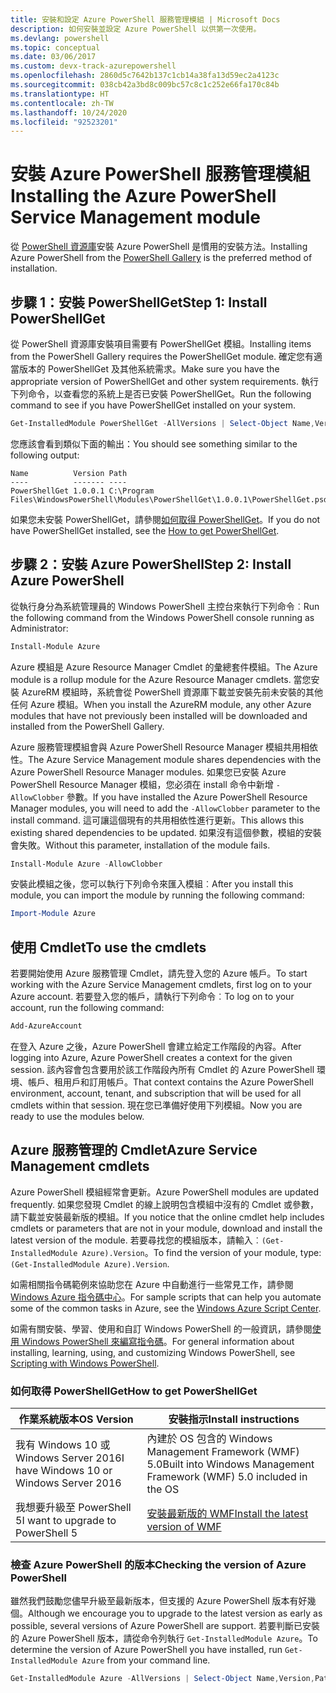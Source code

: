 ```yaml
---
title: 安裝和設定 Azure PowerShell 服務管理模組 | Microsoft Docs
description: 如何安裝並設定 Azure PowerShell 以供第一次使用。
ms.devlang: powershell
ms.topic: conceptual
ms.date: 03/06/2017
ms.custom: devx-track-azurepowershell
ms.openlocfilehash: 2860d5c7642b137c1cb14a38fa13d59ec2a4123c
ms.sourcegitcommit: 038cb42a3bd8c009bc57c8c1c252e66fa170c84b
ms.translationtype: HT
ms.contentlocale: zh-TW
ms.lasthandoff: 10/24/2020
ms.locfileid: "92523201"
---
```

# <a name="installing-the-azure-powershell-service-management-module"></a><span data-ttu-id="685d2-103">安裝 Azure PowerShell 服務管理模組</span><span class="sxs-lookup"><span data-stu-id="685d2-103">Installing the Azure PowerShell Service Management module</span></span>

<span data-ttu-id="685d2-104">從 [PowerShell 資源庫](https://www.powershellgallery.com/)安裝 Azure PowerShell 是慣用的安裝方法。</span><span class="sxs-lookup"><span data-stu-id="685d2-104">Installing Azure PowerShell from the [PowerShell Gallery](https://www.powershellgallery.com/) is the preferred method of installation.</span></span>

## <a name="step-1-install-powershellget"></a><span data-ttu-id="685d2-105">步驟 1：安裝 PowerShellGet</span><span class="sxs-lookup"><span data-stu-id="685d2-105">Step 1: Install PowerShellGet</span></span>

<span data-ttu-id="685d2-106">從 PowerShell 資源庫安裝項目需要有 PowerShellGet 模組。</span><span class="sxs-lookup"><span data-stu-id="685d2-106">Installing items from the PowerShell Gallery requires the PowerShellGet module.</span></span> <span data-ttu-id="685d2-107">確定您有適當版本的 PowerShellGet 及其他系統需求。</span><span class="sxs-lookup"><span data-stu-id="685d2-107">Make sure you have the appropriate version of PowerShellGet and other system requirements.</span></span> <span data-ttu-id="685d2-108">執行下列命令，以查看您的系統上是否已安裝 PowerShellGet。</span><span class="sxs-lookup"><span data-stu-id="685d2-108">Run the following command to see if you have PowerShellGet installed on your system.</span></span>

```powershell
Get-InstalledModule PowerShellGet -AllVersions | Select-Object Name,Version,Path
```

<span data-ttu-id="685d2-109">您應該會看到類似下面的輸出：</span><span class="sxs-lookup"><span data-stu-id="685d2-109">You should see something similar to the following output:</span></span>

```output
Name          Version Path
----          ------- ----
PowerShellGet 1.0.0.1 C:\Program Files\WindowsPowerShell\Modules\PowerShellGet\1.0.0.1\PowerShellGet.psd1
```

<span data-ttu-id="685d2-110">如果您未安裝 PowerShellGet，請參閱[如何取得 PowerShellGet](#how-to-get-powershellget)。</span><span class="sxs-lookup"><span data-stu-id="685d2-110">If you do not have PowerShellGet installed, see the [How to get PowerShellGet](#how-to-get-powershellget).</span></span>

## <a name="step-2-install-azure-powershell"></a><span data-ttu-id="685d2-111">步驟 2：安裝 Azure PowerShell</span><span class="sxs-lookup"><span data-stu-id="685d2-111">Step 2: Install Azure PowerShell</span></span>

<span data-ttu-id="685d2-112">從執行身分為系統管理員的 Windows PowerShell 主控台來執行下列命令︰</span><span class="sxs-lookup"><span data-stu-id="685d2-112">Run the following command from the Windows PowerShell console running as Administrator:</span></span>

```powershell
Install-Module Azure
```

<span data-ttu-id="685d2-113">Azure 模組是 Azure Resource Manager Cmdlet 的彙總套件模組。</span><span class="sxs-lookup"><span data-stu-id="685d2-113">The Azure module is a rollup module for the Azure Resource Manager cmdlets.</span></span> <span data-ttu-id="685d2-114">當您安裝 AzureRM 模組時，系統會從 PowerShell 資源庫下載並安裝先前未安裝的其他任何 Azure 模組。</span><span class="sxs-lookup"><span data-stu-id="685d2-114">When you install the AzureRM module, any other Azure modules that have not previously been installed will be downloaded and installed from the PowerShell Gallery.</span></span>

<span data-ttu-id="685d2-115">Azure 服務管理模組會與 Azure PowerShell Resource Manager 模組共用相依性。</span><span class="sxs-lookup"><span data-stu-id="685d2-115">The Azure Service Management module shares dependencies with the Azure PowerShell Resource Manager modules.</span></span> <span data-ttu-id="685d2-116">如果您已安裝 Azure PowerShell Resource Manager 模組，您必須在 install 命令中新增 `-AllowClobber` 參數。</span><span class="sxs-lookup"><span data-stu-id="685d2-116">If you have installed the Azure PowerShell Resource Manager modules, you will need to add the `-AllowClobber` parameter to the install command.</span></span> <span data-ttu-id="685d2-117">這可讓這個現有的共用相依性進行更新。</span><span class="sxs-lookup"><span data-stu-id="685d2-117">This allows this existing shared dependencies to be updated.</span></span> <span data-ttu-id="685d2-118">如果沒有這個參數，模組的安裝會失敗。</span><span class="sxs-lookup"><span data-stu-id="685d2-118">Without this parameter, installation of the module fails.</span></span>

```powershell
Install-Module Azure -AllowClobber
```

<span data-ttu-id="685d2-119">安裝此模組之後，您可以執行下列命令來匯入模組︰</span><span class="sxs-lookup"><span data-stu-id="685d2-119">After you install this module, you can import the module by running the following command:</span></span>

```powershell
Import-Module Azure
```

## <a name="to-use-the-cmdlets"></a><span data-ttu-id="685d2-120">使用 Cmdlet</span><span class="sxs-lookup"><span data-stu-id="685d2-120">To use the cmdlets</span></span>

<span data-ttu-id="685d2-121">若要開始使用 Azure 服務管理 Cmdlet，請先登入您的 Azure 帳戶。</span><span class="sxs-lookup"><span data-stu-id="685d2-121">To start working with the Azure Service Management cmdlets, first log on to your Azure account.</span></span> <span data-ttu-id="685d2-122">若要登入您的帳戶，請執行下列命令︰</span><span class="sxs-lookup"><span data-stu-id="685d2-122">To log on to your account, run the following command:</span></span>

```powershell
Add-AzureAccount
```

<span data-ttu-id="685d2-123">在登入 Azure 之後，Azure PowerShell 會建立給定工作階段的內容。</span><span class="sxs-lookup"><span data-stu-id="685d2-123">After logging into Azure, Azure PowerShell creates a context for the given session.</span></span> <span data-ttu-id="685d2-124">該內容會包含要用於該工作階段內所有 Cmdlet 的 Azure PowerShell 環境、帳戶、租用戶和訂用帳戶。</span><span class="sxs-lookup"><span data-stu-id="685d2-124">That context contains the Azure PowerShell environment, account, tenant, and subscription that will be used for all cmdlets within that session.</span></span> <span data-ttu-id="685d2-125">現在您已準備好使用下列模組。</span><span class="sxs-lookup"><span data-stu-id="685d2-125">Now you are ready to use the modules below.</span></span>

## <a name="azure-service-management-cmdlets"></a><span data-ttu-id="685d2-126">Azure 服務管理的 Cmdlet</span><span class="sxs-lookup"><span data-stu-id="685d2-126">Azure Service Management cmdlets</span></span>

<span data-ttu-id="685d2-127">Azure PowerShell 模組經常會更新。</span><span class="sxs-lookup"><span data-stu-id="685d2-127">Azure PowerShell modules are updated frequently.</span></span> <span data-ttu-id="685d2-128">如果您發現 Cmdlet 的線上說明包含模組中沒有的 Cmdlet 或參數，請下載並安裝最新版的模組。</span><span class="sxs-lookup"><span data-stu-id="685d2-128">If you notice that the online cmdlet help includes cmdlets or parameters that are not in your module, download and install the latest version of the module.</span></span> <span data-ttu-id="685d2-129">若要尋找您的模組版本，請輸入︰`(Get-InstalledModule Azure).Version`。</span><span class="sxs-lookup"><span data-stu-id="685d2-129">To find the version of your module, type: `(Get-InstalledModule Azure).Version`.</span></span>

<span data-ttu-id="685d2-130">如需相關指令碼範例來協助您在 Azure 中自動進行一些常見工作，請參閱 [Windows Azure 指令碼中心](http://www.windowsazure.com/documentation/scripts/)。</span><span class="sxs-lookup"><span data-stu-id="685d2-130">For sample scripts that can help you automate some of the common tasks in Azure, see the [Windows Azure Script Center](http://www.windowsazure.com/documentation/scripts/).</span></span>

<span data-ttu-id="685d2-131">如需有關安裝、學習、使用和自訂 Windows PowerShell 的一般資訊，請參閱[使用 Windows PowerShell 來編寫指令碼](/powershell/scripting/learn/ps101/00-introduction)。</span><span class="sxs-lookup"><span data-stu-id="685d2-131">For general information about installing, learning, using, and customizing Windows PowerShell, see [Scripting with Windows PowerShell](/powershell/scripting/learn/ps101/00-introduction).</span></span>

### <a name="how-to-get-powershellget"></a><span data-ttu-id="685d2-132">如何取得 PowerShellGet</span><span class="sxs-lookup"><span data-stu-id="685d2-132">How to get PowerShellGet</span></span>

|<span data-ttu-id="685d2-133">作業系統版本</span><span class="sxs-lookup"><span data-stu-id="685d2-133">OS Version</span></span>|<span data-ttu-id="685d2-134">安裝指示</span><span class="sxs-lookup"><span data-stu-id="685d2-134">Install instructions</span></span>|
|---|---|
|<span data-ttu-id="685d2-135">我有 Windows 10 或 Windows Server 2016</span><span class="sxs-lookup"><span data-stu-id="685d2-135">I have Windows 10 or Windows Server 2016</span></span>|<span data-ttu-id="685d2-136">內建於 OS 包含的 Windows Management Framework (WMF) 5.0</span><span class="sxs-lookup"><span data-stu-id="685d2-136">Built into Windows Management Framework (WMF) 5.0 included in the OS</span></span>|
|<span data-ttu-id="685d2-137">我想要升級至 PowerShell 5</span><span class="sxs-lookup"><span data-stu-id="685d2-137">I want to upgrade to PowerShell 5</span></span>|[<span data-ttu-id="685d2-138">安裝最新版的 WMF</span><span class="sxs-lookup"><span data-stu-id="685d2-138">Install the latest version of WMF</span></span>](https://www.microsoft.com/download/details.aspx?id=54616)|

<div id="helpmechoose"/>

### <a name="checking-the-version-of-azure-powershell"></a><span data-ttu-id="685d2-139">檢查 Azure PowerShell 的版本</span><span class="sxs-lookup"><span data-stu-id="685d2-139">Checking the version of Azure PowerShell</span></span>

<span data-ttu-id="685d2-140">雖然我們鼓勵您儘早升級至最新版本，但支援的 Azure PowerShell 版本有好幾個。</span><span class="sxs-lookup"><span data-stu-id="685d2-140">Although we encourage you to upgrade to the latest version as early as possible, several versions of Azure PowerShell are support.</span></span> <span data-ttu-id="685d2-141">若要判斷已安裝的 Azure PowerShell 版本，請從命令列執行 `Get-InstalledModule Azure`。</span><span class="sxs-lookup"><span data-stu-id="685d2-141">To determine the version of Azure PowerShell you have installed, run `Get-InstalledModule Azure` from your command line.</span></span>

```powershell
Get-InstalledModule Azure -AllVersions | Select-Object Name,Version,Path
```
